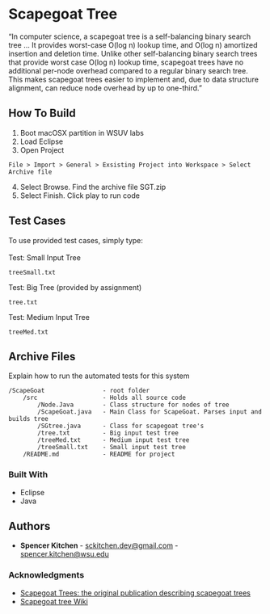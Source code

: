 # Scapegoat Tree  

“In computer science, a scapegoat tree is a self-balancing binary search tree … It provides
worst-case O(log n) lookup time, and O(log n) amortized insertion and deletion time. Unlike
other self-balancing binary search trees that provide worst case O(log n) lookup time, 
scapegoat trees have no additional per-node overhead compared to a regular binary search 
tree. This makes scapegoat trees easier to implement and, due to data structure alignment, 
can reduce node overhead by up to one-third.”

## How To Build
1) Boot macOSX partition in WSUV labs
2) Load Eclipse
3) Open Project
```
File > Import > General > Exsisting Project into Workspace > Select Archive file
```
4) Select Browse. Find the archive file SGT.zip
5) Select Finish. Click play to run code

## Test Cases
To use provided test cases, simply type: <br><br>
Test: Small Input Tree 
```
treeSmall.txt       
```
Test: Big Tree (provided by assignment)
```
tree.txt            
```
Test: Medium Input Tree
```
treeMed.txt
```
## Archive Files
Explain how to run the automated tests for this system
```
/ScapeGoat                - root folder
    /src                  - Holds all source code
        /Node.Java        - Class structure for nodes of tree
        /ScapeGoat.java   - Main Class for ScapeGoat. Parses input and builds tree
        /SGtree.java      - Class for scapegoat tree's
        /tree.txt         - Big input test tree
        /treeMed.txt      - Medium input test tree
        /treeSmall.txt    - Small input test tree
    /README.md            - README for project   
```

### Built With
* Eclipse
* Java

## Authors
* **Spencer Kitchen** - sckitchen.dev@gmail.com - spencer.kitchen@wsu.edu

### Acknowledgments
* [Scapegoat Trees: the original publication describing scapegoat trees](http://cglab.ca/~morin/teaching/5408/refs/gr93.pdf)
* [Scapegoat tree Wiki](https://en.wikipedia.org/wiki/Scapegoat_tree)


